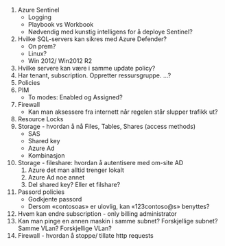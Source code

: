 1. Azure Sentinel
   * Logging
   * Playbook vs Workbook
   * Nødvendig med kunstig intelligens for å deploye Sentinel?
1. Hvilke SQL-servers kan sikres med Azure Defender?
   * On prem?
   * Linux?
   * Win 2012/ Win2012 R2
1. Hvilke servere kan være i samme update policy?
1. Har tenant, subscription. Oppretter ressursgruppe. ...?
1. Policies
1. PIM
   * To modes: Enabled og Assigned?
1. Firewall
   * Kan man aksessere fra internett når regelen står slupper trafikk ut?
1. Resource Locks
1. Storage - hvordan å nå Files, Tables, Shares (access methods)
   * SAS
   * Shared key
   * Azure Ad
   * Kombinasjon
1. Storage - fileshare: hvordan å autentisere med om-site AD
   1. Azure det man alltid trenger lokalt
   1. Azure Ad noe annet
   1. Del shared key? Eller et filshare?
1. Passord policies
   * Godkjente passord
   * Dersom «contosoas» er ulovlig, kan «123contoso@s» benyttes?
1. Hvem kan endre subscription - only billing administrator
1. Kan man pinge en annen maskin i samme subnet? Forskjellige subnet? Samme VLan? Forskjellige VLan?
1. Firewall - hvordan å stoppe/ tillate http requests
